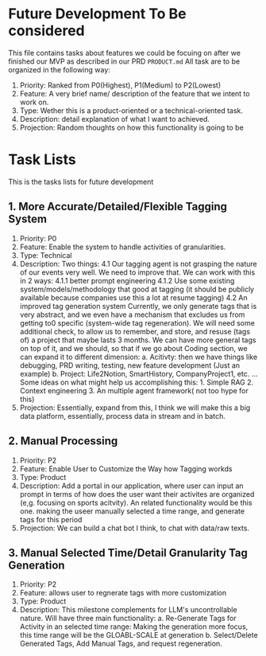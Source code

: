 # Future Development To Be considered
This file contains tasks about features we could be focuing on after we finished our MVP as described in our PRD `PRODUCT.md`
All task are to be organized in the following way:
1. Priority: Ranked from P0(Highest), P1(Medium) to P2(Lowest)
2. Feature: A very brief name/ description of the feature that we intent to work on.
3. Type: Wether this is a product-oriented or a technical-oriented task.
4. Description: detail explanation of what I want to achieved.
5. Projection: Random thoughts on how this functionality is going to be

# Task Lists
This is the tasks lists for future development
## 1. More Accurate/Detailed/Flexible Tagging System
1. Priority: P0
2. Feature: Enable the system to handle activities of granularities.
3. Type: Technical
4. Description: Two things:
    4.1 Our tagging agent is not grasping the nature of our events very well. We need to improve that.
        We can work with this in 2 ways:
        4.1.1 better prompt engineering
        4.1.2 Use some existing system/models/methodology that good at tagging (it should be publicly available because companies use this a lot at resume tagging)
    4.2 An improved tag generation system
        Currently, we only generate tags that is very abstract, and we even have a mechanism that excludes us from getting to0 specific (system-wide tag regeneration). We will need some additional check, to allow us to remember, and store, and resuse (tags of) a project that maybe lasts 3 months. We can have more general tags on top of it, and we should, so that if we go about Coding section, we can expand it to different dimension:
            a. Acitivty: then we have things like debugging, PRD writing, testing, new feature development (Just an example)
            b. Project: Life2Notion, SmartHistory, CompanyProject1, etc.
            ...
        Some ideas on what might help us accomplishing this:
        1. Simple RAG
        2. Context engineering
        3. An multiple agent framework( not too hype for this)
5. Projection: Essentially, expand from this, I think we will make this a big data platform, essentially, process data in stream and in batch. 

## 2. Manual Processing
1. Priority: P2
2. Feature: Enable User to Customize the Way how Tagging workds
3. Type: Product
4. Description: Add a portal in our application, where user can input an prompt in terms of how does the user want their activites are organized (e,g. focusing on sports acitvity). 
An related functionality would be this one. 
making the useer manually selected a time range, and generate tags for this period
5. Projection: We can build a chat bot I think, to chat with data/raw texts.


## 3. Manual Selected Time/Detail Granularity Tag Generation
1. Priority: P2
2. Feature: allows user to regnerate tags with more customization
3. Type: Product
4. Description: This milestone complements for LLM's uncontrollable nature. Will have three main functionality:
    a. Re-Generate Tags for Activity in an selected time range:
        Making the generation more focus, this time range will be the GLOABL-SCALE at generation
    b. Select/Delete Generated Tags, Add Manual Tags, and request regeneration.

